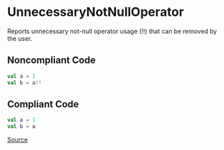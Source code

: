 # UnnecessaryNotNullOperator

Reports unnecessary not-null operator usage (!!) that can be removed by the user.

## Noncompliant Code

```kotlin
val a = 1
val b = a!!
```
## Compliant Code

```kotlin
val a = 1
val b = a
```

[Source](https://detekt.dev/docs/rules/potential-bugs#unnecessarynotnulloperator)
